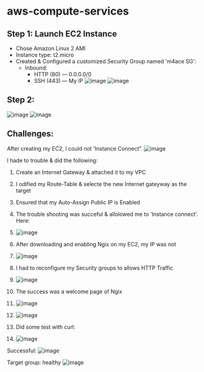 # aws-compute-services

## Step 1: Launch EC2 Instance

- Chose Amazon Linux 2 AMI
- Instance type: t2.micro
- Created & Configured a customized Security Group named 'm4ace SG':
  - Inbound:
    - HTTP (80) — 0.0.0.0/0
    - SSH (443) — My IP
![image](https://github.com/user-attachments/assets/b4f95266-9956-48a5-84ef-6fecbfa26882)
![image](https://github.com/user-attachments/assets/75575ba5-1016-4973-9c5a-112d397e5422)

## Step 2: 
![image](https://github.com/user-attachments/assets/df399ade-ceab-453a-9f20-c4b111bc6023)
![image](https://github.com/user-attachments/assets/3dcac988-01f5-4382-856a-7c6933b0d920)





## Challenges: 
After creating my EC2, I could not 'Instance Connect". 
![image](https://github.com/user-attachments/assets/b3a79ab3-fe4e-41af-8ac2-5b7723e4d739)

I hade to trouble & did the following: 
1. Create an Internet Gateway & attached it to my VPC
2. I odified my Route-Table & selecte the new Internet gateyway as the target
3. Ensured that my Auto-Assign Public IP is Enabled

4. The trouble shooting was succeful & allolowed me to 'Instance connect'. Here:
5. ![image](https://github.com/user-attachments/assets/14d449a8-f5bd-4754-83c6-b5f86acedd3c)

6. After downloading and enabling Ngix on my EC2, my IP was not
7. ![image](https://github.com/user-attachments/assets/2ab65685-354a-44bf-9b63-001ab8612925)
8. I had to reconfigure my Security groups to allows HTTP Traffic
9. ![image](https://github.com/user-attachments/assets/de84bfa7-c4c5-4947-a96b-b87b51d3193c)

10. The success was a welcome page of Ngix
11. ![image](https://github.com/user-attachments/assets/183e44af-4e2b-44ec-bf7c-e0c71defc177)
12. ![image](https://github.com/user-attachments/assets/ee74a2f3-ac9b-446d-864a-9d7e5da0ae1c)

13. Did some test with curl:
14. ![image](https://github.com/user-attachments/assets/713c67f9-308d-414d-a699-8bd34f281f1b)



Successful: 
![image](https://github.com/user-attachments/assets/fbec3361-7a93-444e-9997-1bb539251a62)


Target group: healthy
![image](https://github.com/user-attachments/assets/bb0a5aa9-caaa-40eb-a831-3a1f0a233412)



